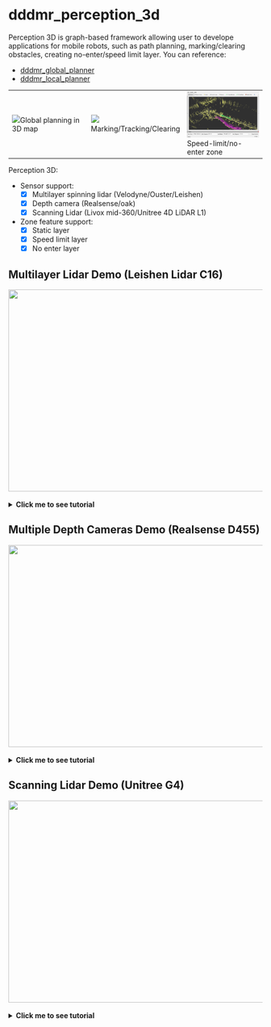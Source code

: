 # dddmr_perception_3d
Perception 3D is graph-based framework allowing user to develope applications for mobile robots, such as path planning, marking/clearing obstacles, creating no-enter/speed limit layer.
You can reference:
- [dddmr_global_planner](https://github.com/dfl-rlab/dddmr_navigation/tree/main/src/dddmr_global_planner)
- [dddmr_local_planner](https://github.com/dfl-rlab/dddmr_navigation/tree/main/src/dddmr_local_planner)
<table>
  <tr width="100%">
    <td width="33%"><img src="https://github.com/dfl-rlab/dddmr_documentation_materials/blob/main/perception_3d/perception_3d_global_plan.gif"/>Global planning in 3D map</td>
    <td width="33%"><img src="https://github.com/dfl-rlab/dddmr_documentation_materials/blob/main/perception_3d/marking_tracking_clearing.gif"/>Marking/Tracking/Clearing</td>
    <td width="33%"><img src="https://github.com/dfl-rlab/dddmr_documentation_materials/blob/main/perception_3d/speed_limit_zone.png"/>Speed-limit/no-enter zone</td>
  </tr>
</table> 

Perception 3D:
- Sensor support:
  - [x] Multilayer spinning lidar (Velodyne/Ouster/Leishen)
  - [x] Depth camera (Realsense/oak)
  - [x] Scanning Lidar (Livox mid-360/Unitree 4D LiDAR L1)
- Zone feature support:
  - [x] Static layer
  - [x] Speed limit layer
  - [x] No enter layer

## Multilayer Lidar Demo (Leishen Lidar C16)

<p align='center'>
    <img src="https://github.com/dfl-rlab/dddmr_documentation_materials/blob/main/perception_3d/multilayer_lidar_demo.gif" width="640" height="400"/>
</p>

<details><summary> <b>Click me to see tutorial</b> </summary>
  
### 1. Create docker image
The package runs in the docker, so we need to build the image first. We support both x64 (tested in intel NUC) and arm64 (tested in nvidia jetson jpack5.1.3/6).
```
cd ~
git clone https://github.com/dfl-rlab/dddmr_navigation.git
cd ~/dddmr_navigation && git submodule init && git submodule update
cd ~/dddmr_navigation/dddmr_docker/docker_file && ./build.bash
```
### 2. Download essential files
ROS2 bag that contains multilayer lidar from Leishen C16 will be download to run the demo.
```
cd ~/dddmr_navigation/src/dddmr_perception_3d && ./download_files.bash
```
### 3. Run demo
#### Create a docker container
> [!NOTE]
> The following command will create an interactive docker container using the image we built. We will launch the demo manually in the container.
```
cd ~/dddmr_navigation/dddmr_docker && ./run_demo.bash
```
##### Launch everything in the container
The bag file will be auto-played after 3 seconds when launching.
```
cd ~/dddmr_navigation && source /opt/ros/humble/setup.bash && colcon build --symlink-install --cmake-args -DCMAKE_BUILD_TYPE=Release
source install/setup.bash
ros2 launch perception_3d multilayer_spinning_lidar_3d_ros_launch.py
```
</details>

## Multiple Depth Cameras Demo (Realsense D455)

<p align='center'>
    <img src="https://github.com/dfl-rlab/dddmr_documentation_materials/blob/main/perception_3d/multi_depth_camera_demo.gif" width="640" height="400"/>
</p>

<details><summary> <b>Click me to see tutorial</b> </summary>
  
### 1. Create docker image
The package runs in the docker, so we need to build the image first. We support both x64 (tested in intel NUC) and arm64 (tested in nvidia jetson jpack5.1.3/6).
```
cd ~
git clone https://github.com/dfl-rlab/dddmr_navigation.git
cd ~/dddmr_navigation && git submodule init && git submodule update
cd ~/dddmr_navigation/dddmr_docker/docker_file && ./build.bash
```
### 2. Download essential files
ROS2 bag that contains depth images from two cameras will be download to run the demo.
```
cd ~/dddmr_navigation/src/dddmr_perception_3d && ./download_files.bash
```
### 3. Run demo
#### Create a docker container
> [!NOTE]
> The following command will create an interactive docker container using the image we built. We will launch the demo manually in the container.
```
cd ~/dddmr_navigation/dddmr_docker && ./run_demo.bash
```
##### Launch everything in the container
The bag file will be auto-played after 3 seconds when launching.
```
cd ~/dddmr_navigation && source /opt/ros/humble/setup.bash && colcon build --symlink-install --cmake-args -DCMAKE_BUILD_TYPE=Release
source install/setup.bash
ros2 launch perception_3d multi_depth_camera_3d_ros_launch.py
```
</details>

## Scanning Lidar Demo (Unitree G4)

<p align='center'>
    <img src="https://github.com/dfl-rlab/dddmr_documentation_materials/blob/main/perception_3d/scanning_lidar_demo.gif" width="640" height="400"/>
</p>

<details><summary> <b>Click me to see tutorial</b> </summary>
  
### 1. Create docker image
The package runs in the docker, so we need to build the image first. We support both x64 (tested in intel NUC) and arm64 (tested in nvidia jetson jpack5.1.3/6).
```
cd ~
git clone https://github.com/dfl-rlab/dddmr_navigation.git
cd ~/dddmr_navigation && git submodule init && git submodule update
cd ~/dddmr_navigation/dddmr_docker/docker_file && ./build.bash
```
### 2. Download essential files
ROS2 bag that contains depth images from two cameras will be download to run the demo.
```
cd ~/dddmr_navigation/src/dddmr_perception_3d && ./download_files.bash
```
### 3. Run demo
#### Create a docker container
> [!NOTE]
> The following command will create an interactive docker container using the image we built. We will launch the demo manually in the container.
```
cd ~/dddmr_navigation/dddmr_docker && ./run_demo.bash
```
##### Launch everything in the container
The bag file will be auto-played after 3 seconds when launching.
```
cd ~/dddmr_navigation && source /opt/ros/humble/setup.bash && colcon build --symlink-install --cmake-args -DCMAKE_BUILD_TYPE=Release
source install/setup.bash
ros2 launch perception_3d scanning_lidar_3d_ros_launch.py
```
</details>
